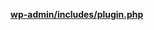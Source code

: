 <p><b><a href="https://developer.wordpress.org/reference/files/wp-admin/includes/plugin.php/">wp-admin/includes/plugin.php</a></b></p>
